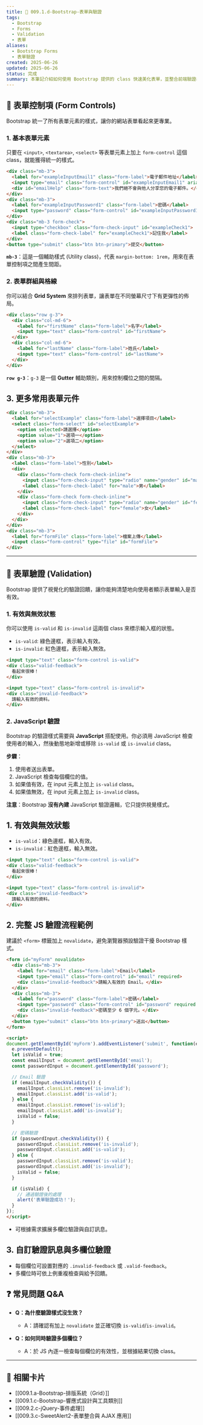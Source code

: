 ```yaml
---
title: 📌 009.1.d-Bootstrap-表單與驗證
tags:
  - Bootstrap
  - Forms
  - Validation
  - 表單
aliases:
  - Bootstrap Forms
  - 表單驗證
created: 2025-06-26
updated: 2025-06-26
status: 完成
summary: 本筆記介紹如何使用 Bootstrap 提供的 class 快速美化表單，並整合前端驗證樣式，提升使用者體驗。
---
```


## 📘 表單控制項 (Form Controls)

Bootstrap 統一了所有表單元素的樣式，讓你的網站表單看起來更專業。

### 1. **基本表單元素**

只要在 `<input>`, `<textarea>`, `<select>` 等表單元素上加上 `form-control` 這個 class，就能獲得統一的樣式。

```html
<div class="mb-3">
  <label for="exampleInputEmail1" class="form-label">電子郵件地址</label>
  <input type="email" class="form-control" id="exampleInputEmail1" aria-describedby="emailHelp">
  <div id="emailHelp" class="form-text">我們絕不會與他人分享您的電子郵件。</div>
</div>
<div class="mb-3">
  <label for="exampleInputPassword1" class="form-label">密碼</label>
  <input type="password" class="form-control" id="exampleInputPassword1">
</div>
<div class="mb-3 form-check">
  <input type="checkbox" class="form-check-input" id="exampleCheck1">
  <label class="form-check-label" for="exampleCheck1">記住我</label>
</div>
<button type="submit" class="btn btn-primary">提交</button>
```

**`mb-3`**：這是一個輔助樣式 (Utility class)，代表 `margin-bottom: 1rem`，用來在表單控制項之間產生間距。

### 2. **表單群組與格線**

你可以結合 **Grid System** 來排列表單，讓表單在不同螢幕尺寸下有更彈性的佈局。

```html
<div class="row g-3">
  <div class="col-md-6">
    <label for="firstName" class="form-label">名字</label>
    <input type="text" class="form-control" id="firstName">
  </div>
  <div class="col-md-6">
    <label for="lastName" class="form-label">姓氏</label>
    <input type="text" class="form-control" id="lastName">
  </div>
</div>
```
**`row g-3`**：`g-3` 是一個 **Gutter** 輔助類別，用來控制欄位之間的間隔。

## 3. **更多常用表單元件**

```html
<div class="mb-3">
  <label for="selectExample" class="form-label">選擇項目</label>
  <select class="form-select" id="selectExample">
    <option selected>請選擇</option>
    <option value="1">選項一</option>
    <option value="2">選項二</option>
  </select>
</div>
<div class="mb-3">
  <label class="form-label">性別</label>
  <div>
    <div class="form-check form-check-inline">
      <input class="form-check-input" type="radio" name="gender" id="male" value="male">
      <label class="form-check-label" for="male">男</label>
    </div>
    <div class="form-check form-check-inline">
      <input class="form-check-input" type="radio" name="gender" id="female" value="female">
      <label class="form-check-label" for="female">女</label>
    </div>
  </div>
</div>
<div class="mb-3">
  <label for="formFile" class="form-label">檔案上傳</label>
  <input class="form-control" type="file" id="formFile">
</div>

```

---

## 🎨 表單驗證 (Validation)

Bootstrap 提供了視覺化的驗證回饋，讓你能夠清楚地向使用者顯示表單輸入是否有效。

### 1. **有效與無效狀態**

你可以使用 `is-valid` 和 `is-invalid` 這兩個 class 來標示輸入框的狀態。
- `is-valid`: 綠色邊框，表示輸入有效。
- `is-invalid`: 紅色邊框，表示輸入無效。

```html
<input type="text" class="form-control is-valid">
<div class="valid-feedback">
  看起來很棒！
</div>

<input type="text" class="form-control is-invalid">
<div class="invalid-feedback">
  請輸入有效的資料。
</div>
```

### 2. **JavaScript 驗證**

Bootstrap 的驗證樣式需要與 **JavaScript** 搭配使用。你必須用 JavaScript 檢查使用者的輸入，然後動態地新增或移除 `is-valid` 或 `is-invalid` class。

**步驟**：

1. 使用者送出表單。
2. JavaScript 檢查每個欄位的值。
3. 如果值有效，在 input 元素上加上 `is-valid` class。
4. 如果值無效，在 input 元素上加上 `is-invalid` class。

**注意**：Bootstrap **沒有內建** JavaScript 驗證邏輯，它只提供視覺樣式。

## 1. **有效與無效狀態**

- `is-valid`：綠色邊框，輸入有效。
- `is-invalid`：紅色邊框，輸入無效。

```html
<input type="text" class="form-control is-valid">
<div class="valid-feedback">
  看起來很棒！
</div>

<input type="text" class="form-control is-invalid">
<div class="invalid-feedback">
  請輸入有效的資料。
</div>

```

## 2. **完整 JS 驗證流程範例**

建議於 `<form>` 標籤加上 `novalidate`，避免瀏覽器預設驗證干擾 Bootstrap 樣式。

```html
<form id="myForm" novalidate>
  <div class="mb-3">
    <label for="email" class="form-label">Email</label>
    <input type="email" class="form-control" id="email" required>
    <div class="invalid-feedback">請輸入有效的 Email。</div>
  </div>
  <div class="mb-3">
    <label for="password" class="form-label">密碼</label>
    <input type="password" class="form-control" id="password" required minlength="6">
    <div class="invalid-feedback">密碼至少 6 個字元。</div>
  </div>
  <button type="submit" class="btn btn-primary">送出</button>
</form>

<script>
document.getElementById('myForm').addEventListener('submit', function(e) {
  e.preventDefault();
  let isValid = true;
  const emailInput = document.getElementById('email');
  const passwordInput = document.getElementById('password');

  // Email 驗證
  if (emailInput.checkValidity()) {
    emailInput.classList.remove('is-invalid');
    emailInput.classList.add('is-valid');
  } else {
    emailInput.classList.remove('is-valid');
    emailInput.classList.add('is-invalid');
    isValid = false;
  }

  // 密碼驗證
  if (passwordInput.checkValidity()) {
    passwordInput.classList.remove('is-invalid');
    passwordInput.classList.add('is-valid');
  } else {
    passwordInput.classList.remove('is-valid');
    passwordInput.classList.add('is-invalid');
    isValid = false;
  }

  if (isValid) {
    // 通過驗證後的處理
    alert('表單驗證成功！');
  }
});
</script>

```

- 可根據需求擴展多欄位驗證與自訂訊息。

## 3. **自訂驗證訊息與多欄位驗證**

- 每個欄位可設置對應的 `.invalid-feedback` 或 `.valid-feedback`。
- 多欄位時可依上例重複檢查與給予回饋。

## ❓ 常見問題 Q&A

- **Q：為什麼驗證樣式沒生效？**
    - A：請確認有加上 `novalidate` 並正確切換 `is-valid`/`is-invalid`。

- **Q：如何同時驗證多個欄位？**
    - A：於 JS 內逐一檢查每個欄位的有效性，並根據結果切換 class。

---
## 🔗 相關卡片

- [[009.1.a-Bootstrap-排版系統（Grid）]]
- [[009.1.c-Bootstrap-響應式設計與工具類別]]
- [[009.2.c-jQuery-事件處理]]
- [[009.3.c-SweetAlert2-表單整合與 AJAX 應用]]